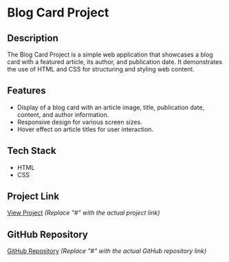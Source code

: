 # Blog Card Project

## Description
The Blog Card Project is a simple web application that showcases a blog card with a featured article, its author, and publication date. It demonstrates the use of HTML and CSS for structuring and styling web content.

## Features
- Display of a blog card with an article image, title, publication date, content, and author information.
- Responsive design for various screen sizes.
- Hover effect on article titles for user interaction.

## Tech Stack
- HTML
- CSS

## Project Link
[View Project](https://blog-preview-card-main-chi.vercel.app/) *(Replace "#" with the actual project link)*

## GitHub Repository
[GitHub Repository](#) *(Replace "#" with the actual GitHub repository link)*

